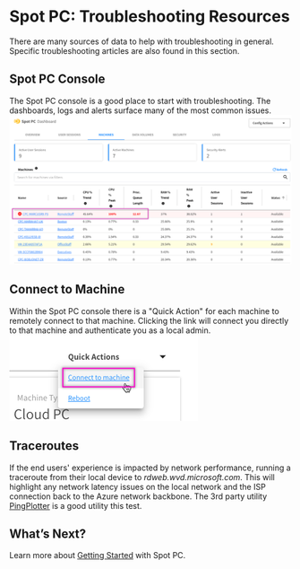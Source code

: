 <meta name="robots" content="noindex">

# Spot PC: Troubleshooting Resources

There are many sources of data to help with troubleshooting in general. Specific troubleshooting articles are also found in this section.

## Spot PC Console

The Spot PC console is a good place to start with troubleshooting. The dashboards, logs and alerts surface many of the most common issues.
<br><a href="https://docs.spot.io/spot-pc/_media/troubleshooting-01.png" target="_blank"><img src="/spot-pc/_media/troubleshooting-01.png" alt="Click to Enlarge" width="1000"> </a>

## Connect to Machine

Within the Spot PC console there is a "Quick Action" for each machine to remotely connect to that machine. Clicking the link will connect you directly to that machine and authenticate you as a local admin.
<br><img src="/spot-pc/_media/troubleshooting-02.png" />

## Traceroutes

If the end users' experience is impacted by network performance, running a traceroute from their local device to _rdweb.wvd.microsoft.com_. This will highlight any network latency issues on the local network and the ISP connection back to the Azure network backbone. The 3rd party utility [PingPlotter](https://www.pingplotter.com/download) is a good utility this test.

## What’s Next?

Learn more about [Getting Started](spot-pc/getting-started/) with Spot PC.
